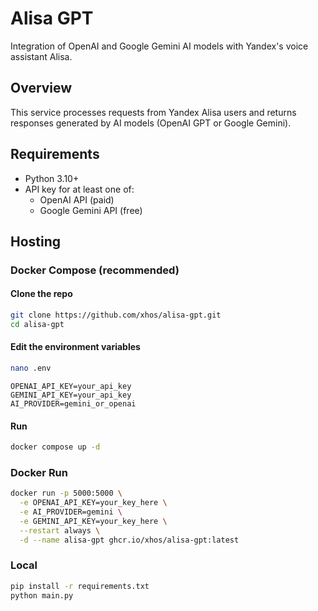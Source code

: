 # Alisa GPT
Integration of OpenAI and Google Gemini AI models with Yandex's voice assistant Alisa.

## Overview
This service processes requests from Yandex Alisa users and returns responses generated by AI models (OpenAI GPT or Google Gemini).

## Requirements
- Python 3.10+
- API key for at least one of:
  - OpenAI API (paid)
  - Google Gemini API (free)

## Hosting
### Docker Compose (recommended)

#### Clone the repo

```bash
git clone https://github.com/xhos/alisa-gpt.git
cd alisa-gpt
```
#### Edit the environment variables

```bash
nano .env
```

```
OPENAI_API_KEY=your_api_key
GEMINI_API_KEY=your_api_key
AI_PROVIDER=gemini_or_openai
```

#### Run

```bash
docker compose up -d
```

### Docker Run

```bash
docker run -p 5000:5000 \
  -e OPENAI_API_KEY=your_key_here \
  -e AI_PROVIDER=gemini \
  -e GEMINI_API_KEY=your_key_here \
  --restart always \
  -d --name alisa-gpt ghcr.io/xhos/alisa-gpt:latest
```

### Local

```bash
pip install -r requirements.txt
python main.py
```